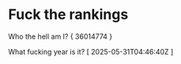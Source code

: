 # Fuck the rankings

Who the hell am I?
{ 36014774 }

What fucking year is it?
[ 2025-05-31T04:46:40Z ]
